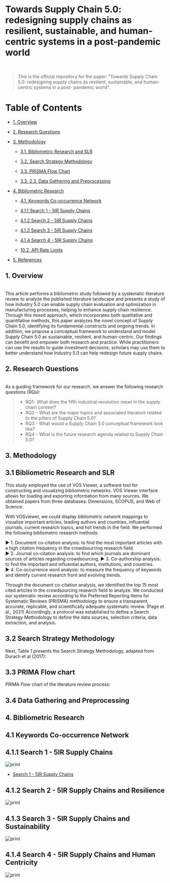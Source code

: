 
 
<h1>Towards Supply Chain 5.0: redesigning supply chains as resilient, sustainable, and human-centric systems in a post-pandemic world </h1>

 
 <br> 
 
 
>This is the official repository for the paper: "Towards Supply Chain 5.0: redesigning supply chains as resilient, sustainable, and human-centric systems in a post-
>pandemic world".  
 
<h1>Table of Contents</h1>

<!-- TOC -->
- [1. Overview](#1-overview)
- [2. Research Questions](#2-research-questions) 
- [3. Methodology](#3-methodology)
    - [3.1. Bibliometric Research and SLR](#31-bibliometric-research-and-slr)
    - [3.2. Search Strategy Methodology](#32-search-strategy-methodology)
    - [3.3. PRISMA Flow Chart](#33-prima-flow-chart)

    - [3.3. 2.3.	Data Gathering and Preprocessing ](#34-data-Gathering-and-Preprocessing)

- [4. Bibliometric Research](#4-bibliometric-research)
    - [4.1. Keywords Co-occurrence Network](#111-Keywords-Co-occurrence-Network)
    - [4.1.1 Search 1 - 5IR Supply Chains](#111-search-1-5IR-supply-chains)
    - [4.1.2 Search 2 - 5IR Supply Chains](#111-search-1-5IR-supply-chains)
    - [4.1.3 Search 3 - 5IR Supply Chains](#111-search-1-5IR-supply-chains)
    - [4.1.4 Search 4 - 5IR Supply Chains](#111-search-1-5IR-supply-chains)


    - [10.2. API Rate Limits](#102-api-rate-limits) 
 
- [5. References](#15-references)

<!-- /TOC -->
 
## 1. Overview 
 <br> 
 This article performs a bibliometric study followed by a systematic literature review to analyze the published literature landscape and presents a study of how Industry 5.0 can enable supply chain evaluation and optimization in manufacturing processes, helping to enhance supply chain resilience. Through this mixed approach, which incorporates both qualitative and quantitative methods, this paper analyzes the novel concept of Supply Chain 5.0, identifying its fundamental constructs and ongoing trends. In addition, we propose a conceptual framework to understand and model Supply Chain 5.0 as sustainable, resilient, and human-centric. Our findings can benefit and empower both research and practice. While practitioners can use the results to guide investment decisions, scholars may use them to better understand how Industry 5.0 can help redesign future supply chains. 
 
<br> 
 
## 2. Research Questions  
 <br> 
As a guiding framework for our research, we answer the following research questions (RQs):  
   
> * RQ1- What does the fifth industrial revolution mean in the supply chain context? 
> *	RQ2 – What are the major topics and associated literature related to the pillars of Supply Chain 5.0?
> *	RQ3 - What would a Supply Chain 5.0 conceptual framework look like?
> *	RQ4 - What is the future research agenda related to Supply Chain 5.0? 


## 3. Methodology  


## 3.1 Bibliometric Research and SLR

This study employed the use of VOS Viewer, a software tool for constructing and visualizing bibliometric networks. VOS Viewer interface allows for loading and exporting information from many sources. We obtained papers from three databases: Dimensions, SCOPUS, and Web of Science. 

With VOSviewer, we could display bibliometric network mappings to visualize important articles, leading authors and countries, influential journals, current research topics, and hot trends in the field. We performed the following bibliometric research methods:

 
:arrow_forward: 1. Document co-citation analysis: to find the most important articles with a high citation frequency in the crowdsourcing research field. 
<br>
:arrow_forward: 2. Journal co-citation analysis: to find which journals are dominant sources of articles regarding crowdsourcing. 
:arrow_forward: 3. Co-authorship analysis: to find the important and influential authors, institutions, and countries.  
:arrow_forward: 4. Co-occurrence word analysis: to measure the frequency of keywords and identify current research front and evolving trends.  


Through the document co-citation analysis, we identified the top 15 most cited articles in the crowdsourcing research field to analyze. We conducted our systematic review according to the Preferred Reporting Items for Systematic Reviews (PRISMA) methodology to ensure a transparent, accurate, replicable, and scientifically adequate systematic review. (Page et al., 2021) Accordingly, a protocol was established to define a Search Strategy Methodology to define the data sources, selection criteria, data extraction, and analysis.  

## 3.2 Search Strategy Methodology


Next, Table 1 presents the Search Strategy Methodology, adapted from Durach et al (2017):
 
## 3.3 PRIMA Flow chart

PRIMA Flow chart of the literature review process:

## 3.4 Data Gathering and Preprocessing 

## 4. Bibliometric Research 


## 4.1 Keywords Co-occurrence Network

## 4.1.1 Search 1 - 5IR Supply Chains

  
![print](/Search-1/S1png.png)


* [Search 1 - 5IR Supply Chains](https://github.com/alicevillar/TowardsSupplyChain-5.0/blob/main/Search-1/S1png.png) 

## 4.1.2 Search 2 - 5IR Supply Chains and Resilience 

![print](/Search-2/S2-png.png)

## 4.1.3 Search 3 - 5IR Supply Chains and Sustainability 

![print](/Search-3/s3-png.png)


## 4.1.4 Search 4 - 5IR Supply Chains and Human Centricity  

![print](/Search-4/S4-png.png)

